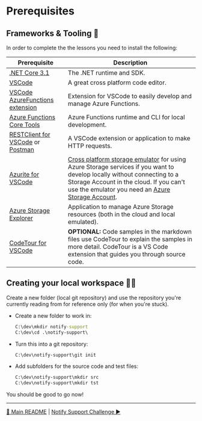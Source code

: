 # Prerequisites

## Frameworks & Tooling 🧰

In order to complete the the lessons you need to install the following:

|Prerequisite|Description
|-|-
|[.NET Core 3.1](https://dotnet.microsoft.com/download/dotnet-core)|The .NET runtime and SDK.
|[VSCode](https://code.visualstudio.com/Download)|A great cross platform code editor.
|[VSCode AzureFunctions extension](https://github.com/Microsoft/vscode-azurefunctions)|Extension for VSCode to easily develop and manage Azure Functions.
|[Azure Functions Core Tools](https://github.com/Azure/azure-functions-core-tools)|Azure Functions runtime and CLI for local development.
|[RESTClient for VSCode](https://marketplace.visualstudio.com/items?itemName=humao.rest-client) or [Postman](https://www.postman.com/)|A VSCode extension or application to make HTTP requests.
|[Azurite for VSCode](https://marketplace.visualstudio.com/items?itemName=Azurite.azurite)|[Cross platform storage emulator](https://docs.microsoft.com/en-us/azure/storage/common/storage-use-azurite?tabs=visual-studio) for using Azure Storage services if you want to develop locally without connecting to a Storage Account in the cloud. If you can't use the emulator you need an [Azure Storage Account](https://docs.microsoft.com/en-us/azure/storage/common/storage-account-create?tabs=azure-portal).
|[Azure Storage Explorer](https://azure.microsoft.com/en-us/features/storage-explorer/)|Application to manage Azure Storage resources (both in the cloud and local emulated).
|[CodeTour for VSCode](https://marketplace.visualstudio.com/items?itemName=vsls-contrib.codetour)|**OPTIONAL:** Code samples in the markdown files use CodeTour to explain the samples in more detail. CodeTour is a VS Code extension that guides you through source code.

## Creating your local workspace 👩‍💻

Create a new folder (local git repository) and use the repository you're currently reading from for reference only (for when you're stuck).

- Create a new folder to work in:

    ```cmd
    C:\dev\mkdir notify-support
    C:\dev\cd .\notify-support\
    ```

- Turn this into a git repository:

    ```cmd
    C:\dev\notify-support\git init
    ```

- Add subfolders for the source code and test files:

    ```cmd
    C:\dev\notify-support\mkdir src
    C:\dev\notify-support\mkdir tst
    ```

You should be good to go now!

---
[🔼 Main README](../../README.md) | [Notify Support Challenge ▶](notifysupport.md)
